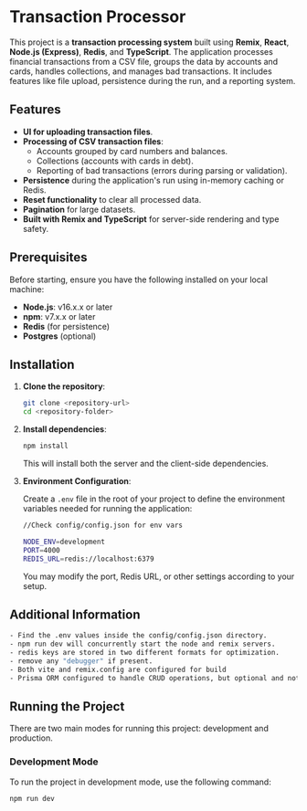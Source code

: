 # Transaction Processor

This project is a **transaction processing system** built using **Remix**, **React**, **Node.js (Express)**, **Redis**, and **TypeScript**. The application processes financial transactions from a CSV file, groups the data by accounts and cards, handles collections, and manages bad transactions. It includes features like file upload, persistence during the run, and a reporting system.

## Features

- **UI for uploading transaction files**.
- **Processing of CSV transaction files**:
  - Accounts grouped by card numbers and balances.
  - Collections (accounts with cards in debt).
  - Reporting of bad transactions (errors during parsing or validation).
- **Persistence** during the application's run using in-memory caching or Redis.
- **Reset functionality** to clear all processed data.
- **Pagination** for large datasets.
- **Built with Remix and TypeScript** for server-side rendering and type safety.

## Prerequisites

Before starting, ensure you have the following installed on your local machine:

- **Node.js**: v16.x.x or later
- **npm**: v7.x.x or later
- **Redis** (for persistence)
- **Postgres** (optional)

## Installation

1. **Clone the repository**:

   ```bash
   git clone <repository-url>
   cd <repository-folder>
   ```

2. **Install dependencies**:

   ```bash
   npm install
   ```

   This will install both the server and the client-side dependencies.

3. **Environment Configuration**:

   Create a `.env` file in the root of your project to define the environment variables needed for running the application:

   ```bash
   //Check config/config.json for env vars

   NODE_ENV=development
   PORT=4000
   REDIS_URL=redis://localhost:6379
   ```

   You may modify the port, Redis URL, or other settings according to your setup.

## Additional Information
```bash
- Find the .env values inside the config/config.json directory.
- npm run dev will concurrently start the node and remix servers.
- redis keys are stored in two different formats for optimization.
- remove any "debugger" if present.
- Both vite and remix.config are configured for build
- Prisma ORM configured to handle CRUD operations, but optional and not used.
```

## Running the Project

There are two main modes for running this project: development and production.

### Development Mode

To run the project in development mode, use the following command:

```bash
npm run dev
```
